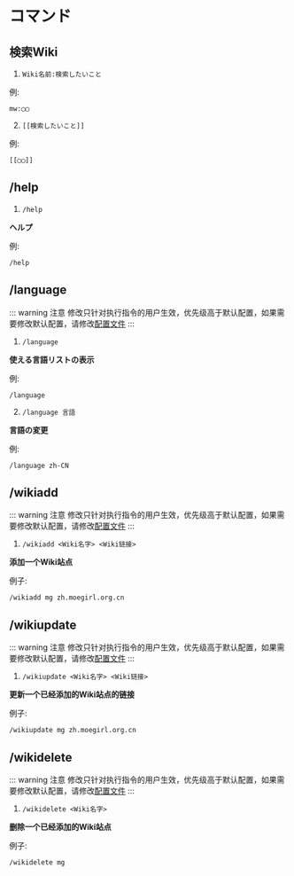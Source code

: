 # コマンド

## 検索Wiki
1. `Wiki名前:検索したいこと`

例:
```
mw:◯◯
```

2. `[[検索したいこと]]`

例:
```
[[◯◯]]
```

## /help
1. `/help`

**ヘルプ**

例:
```
/help
```

## /language
::: warning 注意
修改只针对执行指令的用户生效，优先级高于默认配置，如果需要修改默认配置，请修改[配置文件](How-to-ues/configyml-template.md)
:::

1. `/language`

**使える言語リストの表示**
  
例:
```
/language
```

2. `/language 言語`

**言語の変更**

例:
```
/language zh-CN
```

## /wikiadd
::: warning 注意
修改只针对执行指令的用户生效，优先级高于默认配置，如果需要修改默认配置，请修改[配置文件](How-to-ues/configyml-template.md)
:::

1. `/wikiadd <Wiki名字> <Wiki链接>`

**添加一个Wiki站点**

例子:
```
/wikiadd mg zh.moegirl.org.cn
```

## /wikiupdate
::: warning 注意
修改只针对执行指令的用户生效，优先级高于默认配置，如果需要修改默认配置，请修改[配置文件](How-to-ues/configyml-template.md)
:::

1. `/wikiupdate <Wiki名字> <Wiki链接>`

**更新一个已经添加的Wiki站点的链接**

例子:
```
/wikiupdate mg zh.moegirl.org.cn
```

## /wikidelete
::: warning 注意
修改只针对执行指令的用户生效，优先级高于默认配置，如果需要修改默认配置，请修改[配置文件](How-to-ues/configyml-template.md)
:::

1. `/wikidelete <Wiki名字>`

**删除一个已经添加的Wiki站点**

例子:
```
/wikidelete mg
```